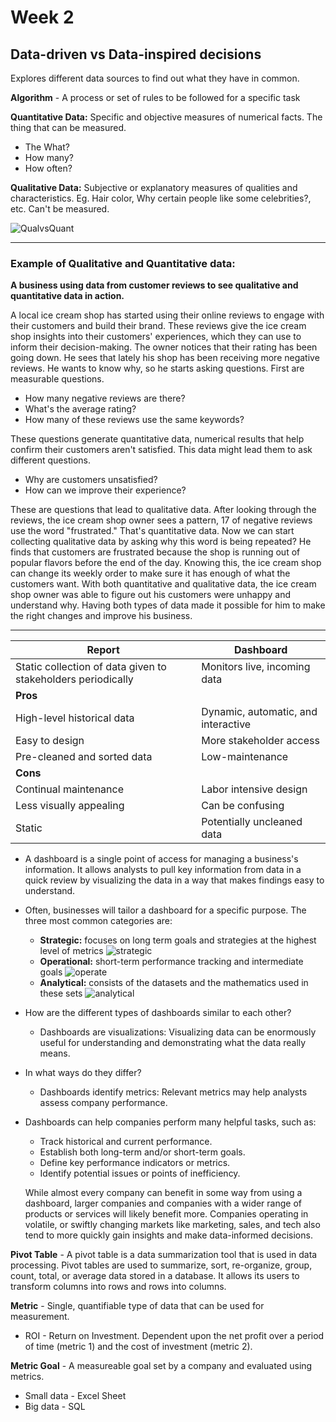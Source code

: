 # Week 2

## Data-driven vs Data-inspired decisions

Explores different data sources to find out what they have in common.

**Algorithm** - A process or set of rules to be followed for a specific task

**Quantitative Data:** Specific and objective measures of numerical facts. The thing that can be measured. 
*   The What?
*   How many?
*   How often?

**Qualitative Data:** Subjective or explanatory measures of qualities and characteristics. Eg. Hair color, Why certain people like some celebrities?, etc. Can't be measured. 

![QualvsQuant](https://d3c33hcgiwev3.cloudfront.net/imageAssetProxy.v1/kcoM3jvKRwaKDN47ypcGEg_0e94cc13f6c148479406a8b1021c6cea_DA_C2M2L2R2.png?expiry=1666656000000&hmac=gIagvJRba63ddyfCJDh9LEKbbHXDt_7TMt0HXLRT_4Q)

****

### Example of Qualitative and Quantitative data: 

**A business using data from customer reviews to see qualitative and quantitative data in action.**

 A local ice cream shop has started using their online reviews to engage with their customers and build their brand. These reviews give the ice cream shop insights into their customers' experiences, which they can use to inform their decision-making. The owner notices that their rating has been going down. He sees that lately his shop has been receiving more negative reviews. He wants to know why, so he starts asking questions. First are measurable questions. 
 *  How many negative reviews are there? 
 *  What's the average rating? 
 *  How many of these reviews use the same keywords? 
 
 These questions generate quantitative data, numerical results that help confirm their customers aren't satisfied. This data might lead them to ask different questions. 
 *  Why are customers unsatisfied? 
 *  How can we improve their experience? 
 
 These are questions that lead to qualitative data. After looking through the reviews, the ice cream shop owner sees a pattern, 17 of negative reviews use the word "frustrated." That's quantitative data. Now we can start collecting qualitative data by asking why this word is being repeated? He finds that customers are frustrated because the shop is running out of popular flavors before the end of the day. Knowing this, the ice cream shop can change its weekly order to make sure it has enough of what the customers want. With both quantitative and qualitative data, the ice cream shop owner was able to figure out his customers were unhappy and understand why. Having both types of data made it possible for him to make the right changes and improve his business.

 ****

| **Report**    | **Dashboard** |
| ------------- | ------------- |
| Static collection of data given to stakeholders periodically  | Monitors live, incoming data  |
| **Pros**  |
| High-level historical data | Dynamic, automatic, and interactive |
| Easy to design | More stakeholder access |
| Pre-cleaned and sorted data | Low-maintenance |
| **Cons** |
| Continual maintenance | Labor intensive design |
| Less visually appealing | Can be confusing |
| Static | Potentially uncleaned data |

*    A dashboard is a single point of access for managing a business's information. It allows analysts to pull key information from data in a quick review by visualizing the data in a way that makes findings easy to understand. 
*   Often, businesses will tailor a dashboard for a specific purpose. The three most common categories are:

    *   **Strategic:** focuses on long term goals and strategies at the highest level of metrics
    ![strategic](https://d3c33hcgiwev3.cloudfront.net/imageAssetProxy.v1/_O4x49FyST-uMePRchk_Kw_0d6cb3f91ba34f3593b295e2eb6298c8_Revenue-and-Customer-Overview---Q1.png?expiry=1667520000000&hmac=6zpQdOp3Uog1xit7xYw7cQaAZKnG7MaY-h5P5VtaIU0)
    *   **Operational:** short-term performance tracking and intermediate goals
    ![operate](https://d3c33hcgiwev3.cloudfront.net/imageAssetProxy.v1/TZjKLdd_TdOYyi3Xfy3Tvg_49fd9063b3db483fb846d20802a57c8b_Customer-Service-Team-Dashboard.png?expiry=1667520000000&hmac=-jyAL7j4Md5v34TuB1vGw2_Hauop02HUWeFzhGq15Gw)
    *   **Analytical:** consists of the datasets and the mathematics used in these sets
    ![analytical](https://d3c33hcgiwev3.cloudfront.net/imageAssetProxy.v1/LrWPh3r1TDC1j4d69ewwHA_f6bd305b5f1e4c8f8625b9a004e5366c_Financial-Performance-Dashboard.png?expiry=1667520000000&hmac=tPovwVJIeS8piOt55wxdfgbCj-nD38kie58C8xM07Bs)

* How are the different types of dashboards similar to each other?
    *   Dashboards are visualizations: Visualizing data can be enormously useful for understanding and demonstrating what the data really means.
* In what ways do they differ?
    *   Dashboards identify metrics: Relevant metrics may help analysts assess company performance.

*  Dashboards can help companies perform many helpful tasks, such as:
    *   Track historical and current performance.
    *   Establish both long-term and/or short-term goals.
    *   Define key performance indicators or metrics.
    *   Identify potential issues or points of inefficiency.

    While almost every company can benefit in some way from using a dashboard, larger companies and companies with a wider range of products or services will likely benefit more. Companies operating in volatile, or swiftly changing markets like marketing, sales, and tech also tend to more quickly gain insights and make data-informed decisions.

**Pivot Table** - A pivot table is a data summarization tool that is used in data processing. Pivot tables are used to summarize, sort, re-organize, group, count, total, or average data stored in a database. It allows its users to transform columns into rows and rows into columns.

**Metric** - Single, quantifiable type of data that can be used for measurement.

*   ROI -  Return on Investment. Dependent upon the net profit over a period of time (metric 1) and the cost of investment (metric 2).

**Metric Goal** - A measureable goal set by a company and evaluated using metrics. 

*   Small data - Excel Sheet
*   Big data - SQL

